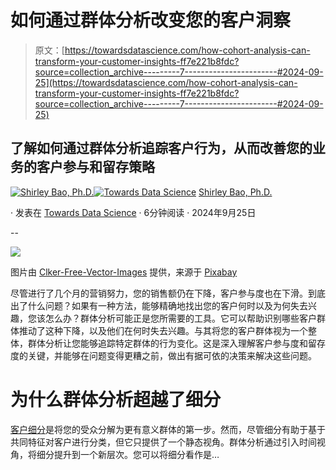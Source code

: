 # 如何通过群体分析改变您的客户洞察

> 原文：[https://towardsdatascience.com/how-cohort-analysis-can-transform-your-customer-insights-ff7e221b8fdc?source=collection_archive---------7-----------------------#2024-09-25](https://towardsdatascience.com/how-cohort-analysis-can-transform-your-customer-insights-ff7e221b8fdc?source=collection_archive---------7-----------------------#2024-09-25)

## 了解如何通过群体分析追踪客户行为，从而改善您的业务的客户参与和留存策略

[](https://medium.com/@baoxinli?source=post_page---byline--ff7e221b8fdc--------------------------------)[![Shirley Bao, Ph.D.](../Images/4582ea321345d0f6e2eecc194bab457f.png)](https://medium.com/@baoxinli?source=post_page---byline--ff7e221b8fdc--------------------------------)[](https://towardsdatascience.com/?source=post_page---byline--ff7e221b8fdc--------------------------------)[![Towards Data Science](../Images/a6ff2676ffcc0c7aad8aaf1d79379785.png)](https://towardsdatascience.com/?source=post_page---byline--ff7e221b8fdc--------------------------------) [Shirley Bao, Ph.D.](https://medium.com/@baoxinli?source=post_page---byline--ff7e221b8fdc--------------------------------)

· 发表在 [Towards Data Science](https://towardsdatascience.com/?source=post_page---byline--ff7e221b8fdc--------------------------------) · 6分钟阅读 · 2024年9月25日

--

![](../Images/74e2f8226e951894bc19a6b1a9ae51b2.png)

图片由 [Clker-Free-Vector-Images](https://pixabay.com/users/clker-free-vector-images-3736/?utm_source=link-attribution&utm_medium=referral&utm_campaign=image&utm_content=36929) 提供，来源于 [Pixabay](https://pixabay.com//?utm_source=link-attribution&utm_medium=referral&utm_campaign=image&utm_content=36929)

尽管进行了几个月的营销努力，您的销售额仍在下降，客户参与度也在下滑。到底出了什么问题？如果有一种方法，能够精确地找出您的客户何时以及为何失去兴趣，您该怎么办？群体分析可能正是您所需要的工具。它可以帮助识别哪些客户群体推动了这种下降，以及他们在何时失去兴趣。与其将您的客户群体视为一个整体，群体分析让您能够追踪特定群体的行为变化。这是深入理解客户参与度和留存度的关键，并能够在问题变得更糟之前，做出有据可依的决策来解决这些问题。

# 为什么群体分析超越了细分

[客户细分](https://medium.com/towards-data-science/unlocking-business-potential-through-effective-customer-segmentation-da37c40c3a5b)是将您的受众分解为更有意义群体的第一步。然而，尽管细分有助于基于共同特征对客户进行分类，但它只提供了一个静态视角。群体分析通过引入时间视角，将细分提升到一个新层次。您可以将细分看作是…

